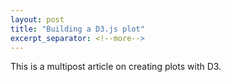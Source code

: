```yaml
---
layout: post
title: "Building a D3.js plot"
excerpt_separator: <!--more-->
---
```


This is a multipost article on creating plots with D3.


<script src="https://gist.github.com/bradfordcondon/3b4d12a875b73dfca74f26d3142ecf9c.js"></script>